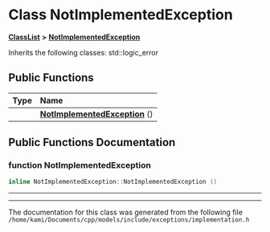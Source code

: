 

# Class NotImplementedException



[**ClassList**](annotated.md) **>** [**NotImplementedException**](classNotImplementedException.md)








Inherits the following classes: std::logic_error


































## Public Functions

| Type | Name |
| ---: | :--- |
|   | [**NotImplementedException**](#function-notimplementedexception) () <br> |




























## Public Functions Documentation




### function NotImplementedException 

```C++
inline NotImplementedException::NotImplementedException () 
```




<hr>

------------------------------
The documentation for this class was generated from the following file `/home/kami/Documents/cpp/models/include/exceptions/implementation.h`

